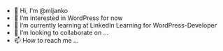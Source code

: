 - 👋 Hi, I’m @mljanko
- 👀 I’m interested in WordPress for now
- 🌱 I’m currently learning at LinkedIn Learning for WordPress-Developer
- 💞️ I’m looking to collaborate on ...
- 📫 How to reach me ...
